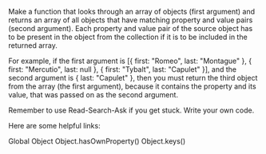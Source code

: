 Make a function that looks through an array of objects (first argument) and
returns an array of all objects that have matching property and value pairs
(second argument). Each property and value pair of the source object has to
be present in the object from the collection if it is to be included in the
returned array.

For example, if the first argument is [{ first: "Romeo", last: "Montague" },
{ first: "Mercutio", last: null }, { first: "Tybalt", last: "Capulet" }], and
 the second argument is { last: "Capulet" }, then you must return the third
  object from the array (the first argument), because it contains the
  property and its value, that was passed on as the second argument.

Remember to use Read-Search-Ask if you get stuck. Write your own code.

Here are some helpful links:

Global Object
Object.hasOwnProperty()
Object.keys()
